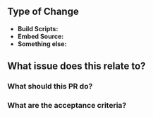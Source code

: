 ## Type of Change
<!-- What part of the source are you modifying? Remove the irrelevant options. -->

- **Build Scripts:** <!-- Scripts relating to building, testing or CI -->
- **Embed Source:** <!-- Which part of the embed source? HTML rendering, data fetching? -->
- **Something else:** <!-- Say what it is, here! -->

## What issue does this relate to?
<!-- Use a GitHub keyword ('resolves #xx', 'fixes #xx', 'closes #xx') to automatically close the relevant issue. -->

### What should this PR do?
<!-- Write a quick bullet point summary of the changes this PR should be making. -->

### What are the acceptance criteria?
<!-- Write a list of what should reviewers be checking before they approve this PR. -->
<!-- If there are UI changes, include before and after screenshots in a table for comparison. -->
